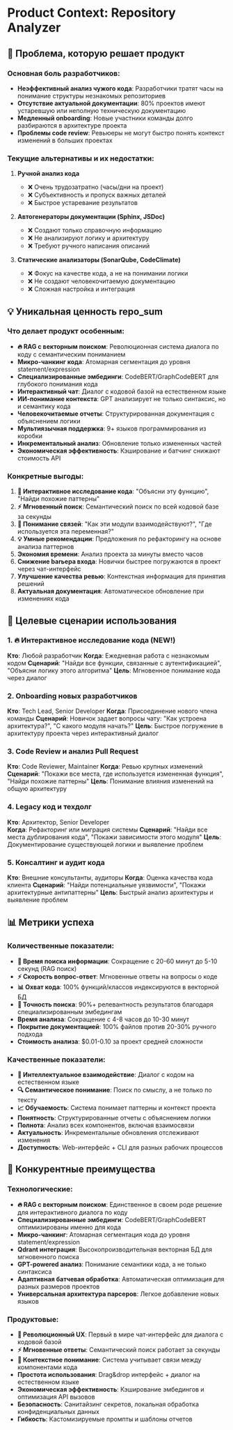# Product Context: Repository Analyzer

## 🎯 Проблема, которую решает продукт

### Основная боль разработчиков:
- **Неэффективный анализ чужого кода**: Разработчики тратят часы на понимание структуры незнакомых репозиториев
- **Отсутствие актуальной документации**: 80% проектов имеют устаревшую или неполную техническую документацию
- **Медленный onboarding**: Новые участники команды долго разбираются в архитектуре проекта
- **Проблемы code review**: Ревьюеры не могут быстро понять контекст изменений в больших проектах

### Текущие альтернативы и их недостатки:
1. **Ручной анализ кода**
   - ❌ Очень трудозатратно (часы/дни на проект)
   - ❌ Субъективность и пропуск важных деталей
   - ❌ Быстрое устаревание результатов

2. **Автогенераторы документации (Sphinx, JSDoc)**
   - ❌ Создают только справочную информацию
   - ❌ Не анализируют логику и архитектуру
   - ❌ Требуют ручного написания описаний

3. **Статические анализаторы (SonarQube, CodeClimate)**
   - ❌ Фокус на качестве кода, а не на понимании логики
   - ❌ Не создают человекочитаемую документацию
   - ❌ Сложная настройка и интеграция

## 💡 Уникальная ценность repo_sum

### Что делает продукт особенным:
- **🔥 RAG с векторным поиском**: Революционная система диалога по коду с семантическим пониманием
- **Микро-чанкинг кода**: Атомарная сегментация до уровня statement/expression
- **Специализированные эмбединги**: CodeBERT/GraphCodeBERT для глубокого понимания кода
- **Интерактивный чат**: Диалог с кодовой базой на естественном языке
- **ИИ-понимание контекста**: GPT анализирует не только синтаксис, но и семантику кода
- **Человекочитаемые отчеты**: Структурированная документация с объяснением логики
- **Мультиязычная поддержка**: 9+ языков программирования из коробки
- **Инкрементальный анализ**: Обновление только измененных частей
- **Экономическая эффективность**: Кэширование и батчинг снижают стоимость API

### Конкретные выгоды:
1. **🚀 Интерактивное исследование кода**: "Объясни эту функцию", "Найди похожие паттерны"
2. **⚡ Мгновенный поиск**: Семантический поиск по всей кодовой базе за секунды
3. **🧠 Понимание связей**: "Как эти модули взаимодействуют?", "Где используется эта переменная?"
4. **💡 Умные рекомендации**: Предложения по рефакторингу на основе анализа паттернов
5. **Экономия времени**: Анализ проекта за минуты вместо часов
6. **Снижение barьера входа**: Новички быстрее погружаются в проект через чат-интерфейс
7. **Улучшение качества ревью**: Контекстная информация для принятия решений
8. **Актуальная документация**: Автоматическое обновление при изменениях кода

## 🎯 Целевые сценарии использования

### 1. 🔥 Интерактивное исследование кода (NEW!)
**Кто**: Любой разработчик
**Когда**: Ежедневная работа с незнакомым кодом
**Сценарий**: "Найди все функции, связанные с аутентификацией", "Объясни логику этого алгоритма"
**Цель**: Мгновенное понимание кода через диалог

### 2. Onboarding новых разработчиков
**Кто**: Tech Lead, Senior Developer
**Когда**: Присоединение нового члена команды
**Сценарий**: Новичок задает вопросы чату: "Как устроена архитектура?", "С какого модуля начать?"
**Цель**: Быстрое погружение в архитектуру проекта через интерактивный диалог

### 3. Code Review и анализ Pull Request
**Кто**: Code Reviewer, Maintainer
**Когда**: Ревью крупных изменений
**Сценарий**: "Покажи все места, где используется измененная функция", "Найди похожие паттерны"
**Цель**: Понимание влияния изменений на общую архитектуру

### 4. Legacy код и техдолг
**Кто**: Архитектор, Senior Developer  
**Когда**: Рефакторинг или миграция системы
**Сценарий**: "Найди все места дублирования кода", "Покажи зависимости этого модуля"
**Цель**: Документирование существующей логики и выявление проблем

### 5. Консалтинг и аудит кода
**Кто**: Внешние консультанты, аудиторы
**Когда**: Оценка качества кода клиента
**Сценарий**: "Найди потенциальные уязвимости", "Покажи архитектурные антипаттерны"
**Цель**: Быстрый анализ архитектуры и выявление проблем

## 📊 Метрики успеха

### Количественные показатели:
- **🚀 Время поиска информации**: Сокращение с 20-60 минут до 5-10 секунд (RAG поиск)
- **⚡ Скорость вопрос-ответ**: Мгновенные ответы на вопросы о коде
- **📊 Охват кода**: 100% функций/классов индексируются в векторной БД
- **🎯 Точность поиска**: 90%+ релевантность результатов благодаря специализированным эмбедингам
- **Время анализа**: Сокращение с 4-8 часов до 10-30 минут
- **Покрытие документацией**: 100% файлов против 20-30% ручного подхода  
- **Стоимость анализа**: $0.01-0.10 за проект средней сложности

### Качественные показатели:
- **🧠 Интеллектуальное взаимодействие**: Диалог с кодом на естественном языке
- **🔍 Семантическое понимание**: Поиск по смыслу, а не только по тексту
- **📈 Обучаемость**: Система понимает паттерны и контекст проекта
- **Понятность**: Структурированные отчеты с объяснением логики
- **Полнота**: Анализ всех компонентов, включая взаимосвязи
- **Актуальность**: Инкрементальные обновления отслеживают изменения
- **Доступность**: Web-интерфейс + CLI для разных рабочих процессов

## 🚀 Конкурентные преимущества

### Технологические:
- **🔥 RAG с векторным поиском**: Единственное в своем роде решение для интерактивного диалога по коду
- **Специализированные эмбединги**: CodeBERT/GraphCodeBERT оптимизированы именно для кода
- **Микро-чанкинг**: Атомарная сегментация кода до уровня statement/expression
- **Qdrant интеграция**: Высокопроизводительная векторная БД для мгновенного поиска
- **GPT-powered анализ**: Понимание семантики кода, а не только синтаксиса
- **Адаптивная батчевая обработка**: Автоматическая оптимизация для разных размеров проектов
- **Универсальная архитектура парсеров**: Легкое добавление новых языков

### Продуктовые:
- **🚀 Революционный UX**: Первый в мире чат-интерфейс для диалога с кодовой базой
- **⚡ Мгновенные ответы**: Семантический поиск работает за секунды
- **🧠 Контекстное понимание**: Система учитывает связи между компонентами кода
- **Простота использования**: Drag&drop интерфейс + диалог на естественном языке
- **Экономическая эффективность**: Кэширование эмбедингов и оптимизация API вызовов  
- **Безопасность**: Санитайзинг секретов, локальная обработка конфиденциальных данных
- **Гибкость**: Кастомизируемые промпты и шаблоны отчетов
